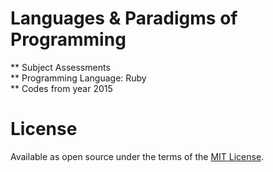 # Languages & Paradigms of Programming #
** Subject Assessments<br>
** Programming Language: Ruby<br>
** Codes from year 2015<br>

# License #

Available as open source under the terms of the [MIT License](http://opensource.org/licenses/MIT).
